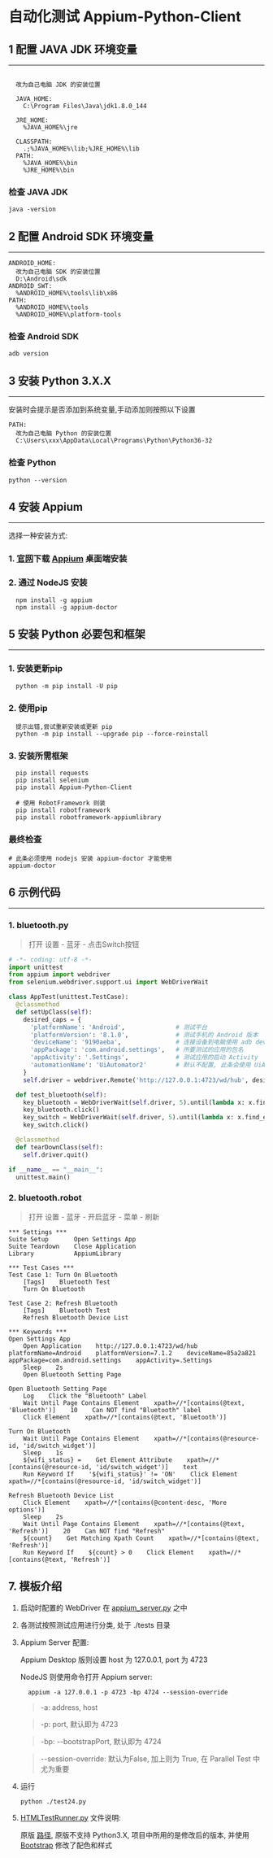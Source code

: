 # 自动化测试 Appium-Python-Client

## 1 配置 JAVA JDK 环境变量

---

``` CMD

  改为自己电脑 JDK 的安装位置

  JAVA_HOME:
    C:\Program Files\Java\jdk1.8.0_144

  JRE_HOME:
    %JAVA_HOME%\jre

  CLASSPATH:
    .;%JAVA_HOME%\lib;%JRE_HOME%\lib
  PATH:
    %JAVA_HOME%\bin
    %JRE_HOME%\bin
```

### 检查 JAVA JDK

``` CMD
java -version
```

## 2 配置 Android SDK 环境变量

---

``` CMD
ANDROID_HOME:
  改为自己电脑 SDK 的安装位置
  D:\Android\sdk
ANDROID_SWT:
  %ANDROID_HOME%\tools\lib\x86
PATH:
  %ANDROID_HOME%\tools
  %ANDROID_HOME%\platform-tools
```

### 检查 Android SDK

``` CMD
adb version
```

## 3 安装 Python 3.X.X

---

安装时会提示是否添加到系统变量,手动添加则按照以下设置

``` CMD
PATH:
  改为自己电脑 Python 的安装位置
  C:\Users\xxx\AppData\Local\Programs\Python\Python36-32
```

### 检查 Python

``` CMD
python --version
```

## 4 安装 Appium

---

选择一种安装方式:

### 1. [官网](https://appium.io/downloads.html)下载 [Appium](https://github.com/appium/appium-desktop/releases) 桌面端安装

### 2. 通过 NodeJS 安装

``` CMD
  npm install -g appium
  npm install -g appium-doctor
```

## 5 安装 Python 必要包和框架

---

### 1. 安装更新pip

``` CMD
  python -m pip install -U pip
```

### 2. 使用pip

``` CMD
  提示出错,尝试重新安装或更新 pip
  python -m pip install --upgrade pip --force-reinstall
```

### 3. 安装所需框架

``` CMD
  pip install requests
  pip install selenium
  pip install Appium-Python-Client

  # 使用 RobotFramework 则装
  pip install robotframework
  pip install robotframework-appiumlibrary
```

### 最终检查

``` CMD
# 此条必须使用 nodejs 安装 appium-doctor 才能使用
appium-doctor
```

## 6 示例代码

---

### 1. bluetooth.py

> 打开 设置 - 蓝牙 - 点击Switch按钮

``` python
# -*- coding: utf-8 -*-
import unittest
from appium import webdriver
from selenium.webdriver.support.ui import WebDriverWait

class AppTest(unittest.TestCase):
  @classmethod
  def setUpClass(self):
    desired_caps = {
      'platformName': 'Android',              # 测试平台
      'platformVersion': '8.1.0',             # 测试手机的 Android 版本
      'deviceName': '9190aeba',               # 连接设备到电脑使用 adb devices 时所显示的字符串
      'appPackage': 'com.android.settings',   # 所要测试的应用的包名
      'appActivity': '.Settings',             # 测试应用的启动 Activity
      'automationName': 'UiAutomator2'        # 默认不配置, 此条会使用 UiAutomator 而不是 UiAutomator2 会导致在高版本 Android 中无法处理点击事件
    }
    self.driver = webdriver.Remote('http://127.0.0.1:4723/wd/hub', desired_caps)  # 127.0.0.1:4723 与 Appium Server 端设置一致

  def test_bluetooth(self):
    key_bluetooth = WebDriverWait(self.driver, 5).until(lambda x: x.find_element_by_xpath("//*[contains(@text, 'Bluetooth')]"))
    key_bluetooth.click()
    key_switch = WebDriverWait(self.driver, 5).until(lambda x: x.find_element_by_xpath("//*[contains(@resource-id, 'id/switch_widget')]"))
    key_switch.click()

  @classmethod
  def tearDownClass(self):
    self.driver.quit()

if __name__ == "__main__":
  unittest.main()
```

### 2. bluetooth.robot

> 打开 设置 - 蓝牙 - 开启蓝牙 - 菜单 - 刷新

``` robotframework
*** Settings ***
Suite Setup       Open Settings App
Suite Teardown    Close Application
Library           AppiumLibrary

*** Test Cases ***
Test Case 1: Turn On Bluetooth
    [Tags]    Bluetooth Test
    Turn On Bluetooth

Test Case 2: Refresh Bluetooth
    [Tags]    Bluetooth Test
    Refresh Bluetooth Device List

*** Keywords ***
Open Settings App
    Open Application    http://127.0.0.1:4723/wd/hub    platformName=Android    platformVersion=7.1.2    deviceName=85a2a821 appPackage=com.android.settings    appActivity=.Settings
    Sleep    2s
    Open Bluetooth Setting Page

Open Bluetooth Setting Page
    Log    Click the "Bluetooth" Label
    Wait Until Page Contains Element    xpath=//*[contains(@text, 'Bluetooth')]    10    Can NOT find "Bluetooth" label
    Click Element    xpath=//*[contains(@text, 'Bluetooth')]

Turn On Bluetooth
    Wait Until Page Contains Element    xpath=//*[contains(@resource-id, 'id/switch_widget')]
    Sleep    1s
    ${wifi_status} =    Get Element Attribute    xpath=//*[contains(@resource-id, 'id/switch_widget')]    text
    Run Keyword If    '${wifi_status}' != 'ON'    Click Element    xpath=//*[contains(@resource-id, 'id/switch_widget')]

Refresh Bluetooth Device List
    Click Element    xpath=//*[contains(@content-desc, 'More options')]
    Sleep    2s
    Wait Until Page Contains Element    xpath=//*[contains(@text, 'Refresh')]    20    Can NOT find "Refresh"
    ${count}    Get Matching Xpath Count    xpath=//*[contains(@text, 'Refresh')]
    Run Keyword If    ${count} > 0    Click Element    xpath=//*[contains(@text, 'Refresh')]
```

## 7. 模板介绍

1. 启动时配置的 WebDriver 在 [appium_server.py](./server/appium_server.py) 之中

2. 各测试按照测试应用进行分类, 处于 ./tests 目录

3. Appium Server 配置:

    Appium Desktop 版则设置 host 为 127.0.0.1, port 为 4723

    NodeJS 则使用命令打开 Appium server:

      ```CMD
        appium -a 127.0.0.1 -p 4723 -bp 4724 --session-override
      ```
      > -a: address, host
      
      > -p: port, 默认即为 4723
      
      > -bp: --bootstrapPort, 默认即为 4724

      > --session-override: 默认为False, 加上则为 True, 在 Parallel Test 中尤为重要

4. 运行

    ```CMD
    python ./test24.py
    ```

5. [HTMLTestRunner.py](./tools/HTMLTestRunner.py) 文件说明:

    原版 [路径](https://pypi.python.org/pypi/HTMLTestRunner), 原版不支持 Python3.X, 项目中所用的是修改后的版本, 并使用 [Bootstrap](http://getbootstrap.com/) 修改了配色和样式